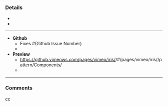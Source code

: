 ### Details
- 
-

***

- **Github**
  - Fixes #(Github Issue Number)
  - 
- **Preview**
  - https://github.vimeows.com/pages/vimeo/iris/<PR-branchname>/#/pages/vimeo/iris/<PR-branchname>/pattern/Components/<YourUpdatedComponent>
  -

***
### Comments
cc 
